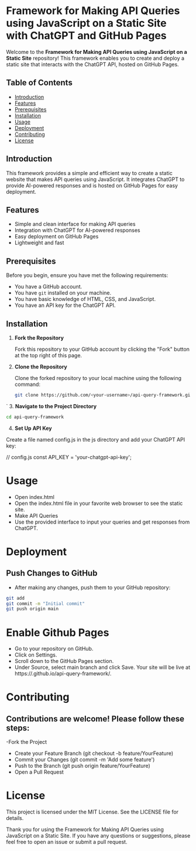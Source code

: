 # Framework for Making API Queries using JavaScript on a Static Site with ChatGPT and GitHub Pages

Welcome to the **Framework for Making API Queries using JavaScript on a Static Site** repository! This framework enables you to create and deploy a static site that interacts with the ChatGPT API, hosted on GitHub Pages.

## Table of Contents

- [Introduction](#introduction)
- [Features](#features)
- [Prerequisites](#prerequisites)
- [Installation](#installation)
- [Usage](#usage)
- [Deployment](#deployment)
- [Contributing](#contributing)
- [License](#license)

## Introduction

This framework provides a simple and efficient way to create a static website that makes API queries using JavaScript. It integrates ChatGPT to provide AI-powered responses and is hosted on GitHub Pages for easy deployment.

## Features

- Simple and clean interface for making API queries
- Integration with ChatGPT for AI-powered responses
- Easy deployment on GitHub Pages
- Lightweight and fast

## Prerequisites

Before you begin, ensure you have met the following requirements:

- You have a GitHub account.
- You have `git` installed on your machine.
- You have basic knowledge of HTML, CSS, and JavaScript.
- You have an API key for the ChatGPT API.

## Installation

1. **Fork the Repository**

   Fork this repository to your GitHub account by clicking the "Fork" button at the top right of this page.

2. **Clone the Repository**

   Clone the forked repository to your local machine using the following command:

   ```bash
   git clone https://github.com/<your-username>/api-query-framework.git
`
3. **Navigate to the Project Directory**
   ```bash
   cd api-query-framework
```
4. **Set Up API Key**

Create a file named config.js in the js directory and add your ChatGPT API key:

// config.js
const API_KEY = 'your-chatgpt-api-key';

# Usage
- Open index.html
- Open the index.html file in your favorite web browser to see the static site.
- Make API Queries
- Use the provided interface to input your queries and get responses from ChatGPT.

# Deployment
## Push Changes to GitHub
- After making any changes, push them to your GitHub repository:
 ```bash
git add
git commit -m "Initial commit"
git push origin main
```
# Enable Github Pages
- Go to your repository on GitHub.
- Click on Settings.
- Scroll down to the GitHub Pages section.
- Under Source, select main branch and click Save.
Your site will be live at https://<your-username>.github.io/api-query-framework/.

# Contributing
## Contributions are welcome! Please follow these steps:
 -Fork the Project
- Create your Feature Branch (git checkout -b feature/YourFeature)
- Commit your Changes (git commit -m 'Add some feature')
- Push to the Branch (git push origin feature/YourFeature)
- Open a Pull Request

# License
This project is licensed under the MIT License. See the LICENSE file for details.

Thank you for using the Framework for Making API Queries using JavaScript on a Static Site. If you have any questions or suggestions, please feel free to open an issue or submit a pull request.
